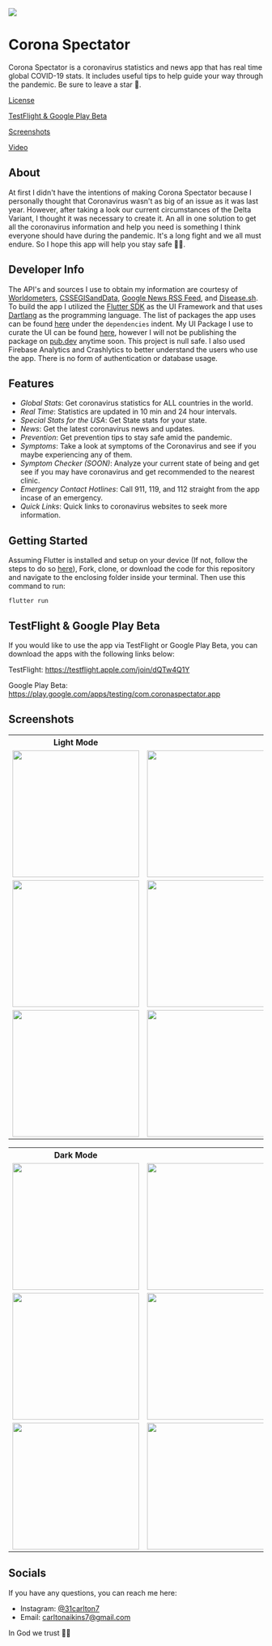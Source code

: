 <img src="https://github.com/31Carlton7/corona_spectator/blob/master/assets/images/banner.png"> </img>

# Corona Spectator

Corona Spectator is a coronavirus statistics and news app that has real time global COVID-19 stats. It includes useful tips to help guide your way through the pandemic. Be sure to leave a star 🌟.

[License](https://github.com/31Carlton7/corona_spectator/blob/master/LICENSE)

[TestFlight & Google Play Beta](#testflight--google-play-beta)

[Screenshots](#screenshots)

[Video](https://streamable.com/ucf84s)

## About

At first I didn't have the intentions of making Corona Spectator because I personally thought that Coronavirus wasn't as big of an issue as it was last year. However, after taking a look our current circumstances of the Delta Variant, I thought it was necessary to create it. An all in one solution to get all the coronavirus information and help you need is something I think everyone should have during the pandemic. It's a long fight and we all must endure. So I hope this app will help you stay safe 🙏🏾.

## Developer Info

The API's and sources I use to obtain my information are courtesy of [Worldometers](https://www.worldometers.info/coronavirus/), [CSSEGISandData](https://github.com/CSSEGISandData/COVID-19), [Google News RSS Feed](https://news.google.com/rss?hl=en-US&gl=US&ceid=US:en), and [Disease.sh](https://disease.sh/).
To build the app I utilized the [Flutter SDK](https://flutter.dev) as the UI Framework and that uses [Dartlang](https://dart.dev) as the programming language. The list of packages the app uses can be found [here](https://github.com/31Carlton7/corona_spectator/blob/master/pubspec.yaml) under the `dependencies` indent. My UI Package I use to curate the UI can be found [here](https://github.com/31Carlton7/canton_design_system), however I will not be publishing the package on [pub.dev](pub.dev) anytime soon. This project is null safe. I also used Firebase Analytics and Crashlytics to better understand the users who use the app. There is no form of authentication or database usage.

## Features

- _Global Stats_: Get coronavirus statistics for ALL countries in the world.
- _Real Time_: Statistics are updated in 10 min and 24 hour intervals.
- _Special Stats for the USA_: Get State stats for your state.
- _News_: Get the latest coronavirus news and updates.
- _Prevention_: Get prevention tips to stay safe amid the pandemic.
- _Symptoms_: Take a look at symptoms of the Coronavirus and see if you maybe experiencing any of them.
- _Symptom Checker (SOON)_: Analyze your current state of being and get see if you may have coronavirus and get recommended to the nearest clinic.
- _Emergency Contact Hotlines_: Call 911, 119, and 112 straight from the app incase of an emergency.
- _Quick Links_: Quick links to coronavirus websites to seek more information.

## Getting Started

Assuming Flutter is installed and setup on your device (If not, follow the steps to do so [here](https://flutter.dev/docs/get-started/install)), Fork, clone, or download the code for this repository and navigate to the enclosing folder inside your terminal. Then use this command to run:

```
flutter run
```

## TestFlight & Google Play Beta

If you would like to use the app via TestFlight or Google Play Beta, you can download the apps with the following links below:

TestFlight: https://testflight.apple.com/join/dQTw4Q1Y

Google Play Beta: https://play.google.com/apps/testing/com.coronaspectator.app

## Screenshots

<table> 
  <th>Light Mode</th>
  <tr>
    <td> 
      <img width="250" src="https://github.com/31Carlton7/corona_spectator/blob/master/screenshots/light_mode/screenshot_1.png"> </img>
    </td>
    <td>
      <img width="250" src="https://github.com/31Carlton7/corona_spectator/blob/master/screenshots/light_mode/screenshot_2.png"> 
  </img> 
    </td>
    <td> 
        <img width="250" src="https://github.com/31Carlton7/corona_spectator/blob/master/screenshots/light_mode/screenshot_3.png"> 
  </img>
    </td>
  </tr>
  
  <tr>
     <td>
       <img width="250" src="https://github.com/31Carlton7/corona_spectator/blob/master/screenshots/light_mode/screenshot_4.png"> 
  </img>
    </td>
    <td>
      <img width="250" src="https://github.com/31Carlton7/corona_spectator/blob/master/screenshots/light_mode/screenshot_5.png">
    </td>
    <td> 
      <img width="250" src="https://github.com/31Carlton7/corona_spectator/blob/master/screenshots/light_mode/screenshot_6.png">
    </td>
  </tr>
  
   <tr>
    <td> 
      <img width="250" src="https://github.com/31Carlton7/corona_spectator/blob/master/screenshots/light_mode/screenshot_7.png"> </img>
    </td>
    <td>
      <img width="250" src="https://github.com/31Carlton7/corona_spectator/blob/master/screenshots/light_mode/screenshot_8.png"> 
  </img> 
    </td>
    <td> 
        <img width="250" src="https://github.com/31Carlton7/corona_spectator/blob/master/screenshots/light_mode/screenshot_9.png"> 
  </img>
    </td>
  </tr>
  
</table>

<table> 
  <th>Dark Mode</th>
  <tr>
    <td> 
      <img width="250" src="https://github.com/31Carlton7/corona_spectator/blob/master/screenshots/dark_mode/screenshot_1.png"> </img>
    </td>
    <td>
      <img width="250" src="https://github.com/31Carlton7/corona_spectator/blob/master/screenshots/dark_mode/screenshot_2.png"> 
  </img> 
    </td>
    <td> 
        <img width="250" src="https://github.com/31Carlton7/corona_spectator/blob/master/screenshots/dark_mode/screenshot_3.png"> 
  </img>
    </td>
  </tr>
  
  <tr>
     <td>
       <img width="250" src="https://github.com/31Carlton7/corona_spectator/blob/master/screenshots/dark_mode/screenshot_4.png"> 
  </img>
    </td>
    <td>
      <img width="250" src="https://github.com/31Carlton7/corona_spectator/blob/master/screenshots/dark_mode/screenshot_5.png">
    </td>
    <td> 
      <img width="250" src="https://github.com/31Carlton7/corona_spectator/blob/master/screenshots/dark_mode/screenshot_6.png">
    </td>
  </tr>
  
   <tr>
    <td> 
      <img width="250" src="https://github.com/31Carlton7/corona_spectator/blob/master/screenshots/dark_mode/screenshot_7.png"> </img>
    </td>
    <td>
      <img width="250" src="https://github.com/31Carlton7/corona_spectator/blob/master/screenshots/dark_mode/screenshot_8.png"> 
  </img> 
    </td>
    <td> 
        <img width="250" src="https://github.com/31Carlton7/corona_spectator/blob/master/screenshots/dark_mode/screenshot_9.png"> 
  </img>
    </td>
  </tr>
  
</table>

## Socials

If you have any questions, you can reach me here:

- Instagram: [@31carlton7](https://www.instagram.com/31carlton7/)
- Email: carltonaikins7@gmail.com

In God we trust 🙏🏾

